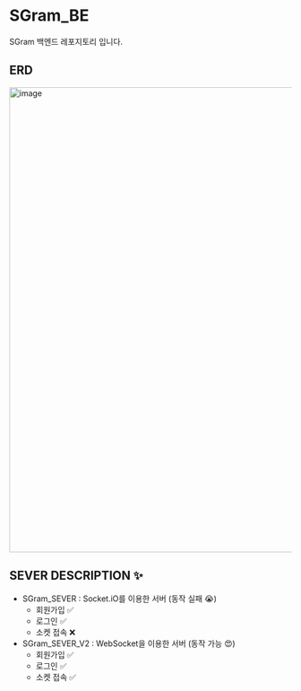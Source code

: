 # SGram_BE
SGram 백엔드 레포지토리 입니다.
## ERD
<img width="829" alt="image" src="https://github.com/user-attachments/assets/6e3f5e90-16b0-4a15-bf7b-9bbe8f05505c">

## SEVER DESCRIPTION ✨
- SGram_SEVER : Socket.iO를 이용한 서버 (동작 실패 😭)
   - 회원가입 ✅
   - 로그인 ✅
   - 소켓 접속 ❌
- SGram_SEVER_V2 : WebSocket을 이용한 서버 (동작 가능 😍)
   - 회원가입 ✅
   - 로그인 ✅
   - 소켓 접속 ✅
